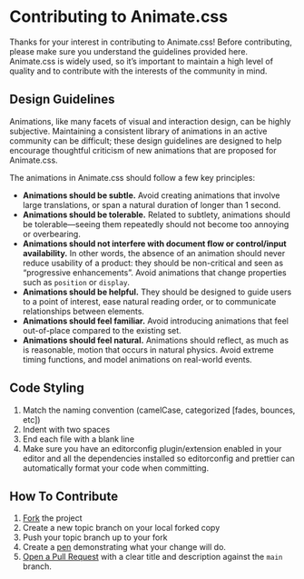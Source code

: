 # Contributing to Animate.css

Thanks for your interest in contributing to Animate.css! Before contributing, please make sure you understand the guidelines provided here. Animate.css is widely used, so it’s important to maintain a high level of quality and to contribute with the interests of the community in mind.

## Design Guidelines

Animations, like many facets of visual and interaction design, can be highly subjective. Maintaining a consistent library of animations in an active community can be difficult; these design guidelines are designed to help encourage thoughtful criticism of new animations that are proposed for Animate.css.

The animations in Animate.css should follow a few key principles:

- **Animations should be subtle.** Avoid creating animations that involve large translations, or span a natural duration of longer than 1 second.
- **Animations should be tolerable.** Related to subtlety, animations should be tolerable—seeing them repeatedly should not become too annoying or overbearing.
- **Animations should not interfere with document flow or control/input availability.** In other words, the absence of an animation should never reduce usability of a product: they should be non-critical and seen as “progressive enhancements”. Avoid animations that change properties such as `position` or `display`.
- **Animations should be helpful.** They should be designed to guide users to a point of interest, ease natural reading order, or to communicate relationships between elements.
- **Animations should feel familiar.** Avoid introducing animations that feel out-of-place compared to the existing set.
- **Animations should feel natural.** Animations should reflect, as much as is reasonable, motion that occurs in natural physics. Avoid extreme timing functions, and model animations on real-world events.

## Code Styling

1. Match the naming convention (camelCase, categorized [fades, bounces, etc])
2. Indent with two spaces
3. End each file with a blank line
4. Make sure you have an editorconfig plugin/extension enabled in your editor and all the dependencies installed so editorconfig and prettier can automatically format your code when committing.

## How To Contribute

1. [Fork](https://help.github.com/articles/fork-a-repo/) the project
2. Create a new topic branch on your local forked copy
3. Push your topic branch up to your fork
4. Create a [pen](https://codepen.io/) demonstrating what your change will do.
5. [Open a Pull Request](https://help.github.com/articles/about-pull-requests/) with a clear title and description against the `main` branch.
